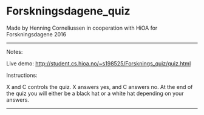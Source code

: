# Forskningsdagene_quiz
Made by Henning Corneliussen in cooperation with HiOA for Forskningsdagene 2016

****************
Notes:

Live demo: http://student.cs.hioa.no/~s198525/Forsknings_quiz/quiz.html

Instructions:

X and C controls the quiz. X answers yes, and C answers no.
At the end of the quiz you will either be a black hat or a white hat depending on your answers.
*****************
